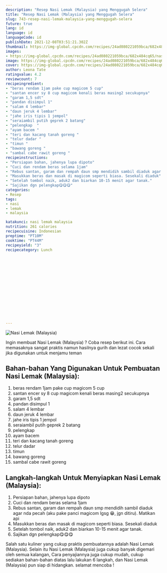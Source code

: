 ```yaml
---
description: "Resep Nasi Lemak (Malaysia) yang Menggugah Selera"
title: "Resep Nasi Lemak (Malaysia) yang Menggugah Selera"
slug: 743-resep-nasi-lemak-malaysia-yang-menggugah-selera
future: true
lang: id
language: id
languageCode: id
publishDate: 2021-12-08T03:51:21.302Z 
thumbnail: https://img-global.cpcdn.com/recipes/24ad080221059bca/682x484cq65/nasi-lemak-malaysia-foto-resep-utama.webp
images:
- https://img-global.cpcdn.com/recipes/24ad080221059bca/682x484cq65/nasi-lemak-malaysia-foto-resep-utama.webp
image: https://img-global.cpcdn.com/recipes/24ad080221059bca/682x484cq65/nasi-lemak-malaysia-foto-resep-utama.webp
cover: https://img-global.cpcdn.com/recipes/24ad080221059bca/682x484cq65/nasi-lemak-malaysia-foto-resep-utama.webp
author: Leona Tate
ratingvalue: 4.2
reviewcount: 7
recipeingredient:
- "beras rendam 1jam pake cup magicom 5 cup"
- "santan encer sy 8 cup magicom kenali beras masing2 secukupnya"
- "garam 1,5 sdt"
- "pandan disimpul 1"
- "salam 4 lembar"
- "daun jeruk 4 lembar"
- "jahe iris tipis 1 jempol"
- "seraiambil putih geprek 2 batang"
- "pelengkap  "
- "ayam bacem "
- "teri dan kacang tanah goreng "
- "telur dadar "
- "timun "
- "bawang goreng "
- "sambal cabe rawit goreng "
recipeinstructions:
- "Persiapan bahan, jahenya lupa dipoto"
- "Cuci dan rendam beras selama 1jam"
- "Rebus santan, garam dan rempah daun smp mendidih sambil diaduk agar nda pecah (aku pake panci magicom lgsg 😁, jgn ditiru). Matikan api"
- "Masukkan beras dan masak di magicom seperti biasa. Sesekali diaduk"
- "Setelah tombol naik, aduk2 dan biarkan 10-15 menit agar tanak."
- "Sajikan dgn pelengkap😋😋😋"
categories:
- Resep
tags:
- nasi
- lemak
- malaysia

katakunci: nasi lemak malaysia 
nutrition: 261 calories
recipecuisine: Indonesian
preptime: "PT10M"
cooktime: "PT44M"
recipeyield: "3"
recipecategory: Lunch


     
    
    
    
    
    
    
    
    
    
    
      
    
---
```



![Nasi Lemak (Malaysia)](https://img-global.cpcdn.com/recipes/24ad080221059bca/682x484cq65/nasi-lemak-malaysia-foto-resep-utama.webp)

Ingin membuat Nasi Lemak (Malaysia) ? Coba resep berikut ini. Cara memasaknya sangat praktis namun hasilnya gurih dan lezat cocok sekali jika digunakan untuk menjamu teman

<!--inarticleads1-->

## Bahan-bahan Yang Digunakan Untuk Pembuatan Nasi Lemak (Malaysia):

1. beras rendam 1jam pake cup magicom 5 cup
1. santan encer sy 8 cup magicom kenali beras masing2 secukupnya
1. garam 1,5 sdt
1. pandan disimpul 1
1. salam 4 lembar
1. daun jeruk 4 lembar
1. jahe iris tipis 1 jempol
1. seraiambil putih geprek 2 batang
1. pelengkap  
1. ayam bacem 
1. teri dan kacang tanah goreng 
1. telur dadar 
1. timun 
1. bawang goreng 
1. sambal cabe rawit goreng 



<!--inarticleads2-->

## Langkah-langkah Untuk Menyiapkan Nasi Lemak (Malaysia):

1. Persiapan bahan, jahenya lupa dipoto
1. Cuci dan rendam beras selama 1jam
1. Rebus santan, garam dan rempah daun smp mendidih sambil diaduk agar nda pecah (aku pake panci magicom lgsg 😁, jgn ditiru). Matikan api
1. Masukkan beras dan masak di magicom seperti biasa. Sesekali diaduk
1. Setelah tombol naik, aduk2 dan biarkan 10-15 menit agar tanak.
1. Sajikan dgn pelengkap😋😋😋




Salah satu kuliner yang cukup praktis pembuatannya adalah  Nasi Lemak (Malaysia). Selain itu  Nasi Lemak (Malaysia)  juga cukup banyak digemari oleh semua kalangan, Cara penyajiannya juga cukup mudah, cukup sediakan bahan-bahan diatas lalu lakukan 6 langkah, dan  Nasi Lemak (Malaysia)  pun siap di hidangkan. selamat mencoba !
